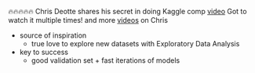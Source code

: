 🔥🔥🔥🔥🔥 Chris Deotte shares his secret in doing Kaggle comp [video](https://youtu.be/QGCvycOXs2M?t=971) Got to watch it multiple times! and more [videos](https://www.youtube.com/results?search_query=chris+deotte) on Chris 
- source of inspiration
	- true love to explore new datasets with Exploratory Data Analysis
- key to success
	- good validation set + fast iterations of models
